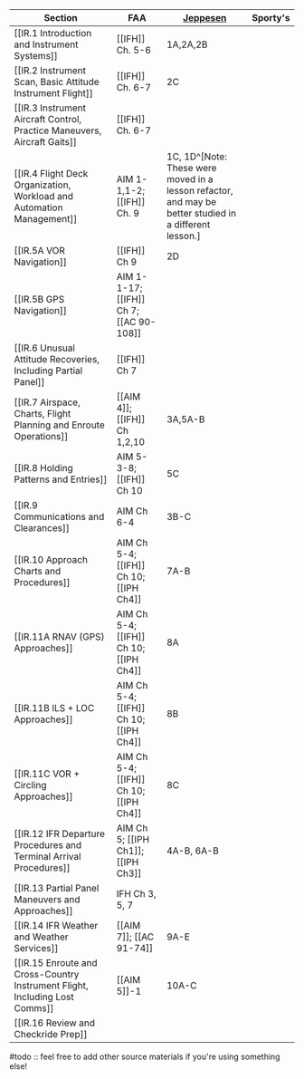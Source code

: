 | Section                                                                     | FAA                                     | [Jeppesen](https://shop.jeppesen.com/All-Products/Training/Training-Type/E-Books/Instrument-Commercial-E-book/p/10277281) | Sporty's |
| --------------------------------------------------------------------------- | --------------------------------------- | ------------------------------------------------------------------------------------------------------------------------- | -------- |
| [[IR.1 Introduction and Instrument Systems]]                                | [[IFH]] Ch. 5-6                         | 1A,2A,2B                                                                                                                  |          |
| [[IR.2 Instrument Scan, Basic Attitude Instrument Flight]]                  | [[IFH]] Ch. 6-7                         | 2C                                                                                                                        |          |
| [[IR.3 Instrument Aircraft Control, Practice Maneuvers, Aircraft Gaits]]    | [[IFH]] Ch. 6-7                         |                                                                                                                           |          |
| [[IR.4 Flight Deck Organization, Workload and Automation Management]]       | AIM 1-1,1-2; [[IFH]] Ch. 9              | 1C, 1D^[Note: These were moved in a lesson refactor, and may be better studied in a different lesson.]                    |          |
| [[IR.5A VOR Navigation]]                                                    | [[IFH]] Ch 9                            | 2D                                                                                                                        |          |
| [[IR.5B GPS Navigation]]                                                    | AIM 1-1-17; [[IFH]] Ch 7; [[AC 90-108]] |                                                                                                                           |          |
| [[IR.6 Unusual Attitude Recoveries, Including Partial Panel]]               | [[IFH]] Ch 7                            |                                                                                                                           |          |
| [[IR.7 Airspace, Charts, Flight Planning and Enroute Operations]]           | [[AIM 4]]; [[IFH]] Ch 1,2,10            | 3A,5A-B                                                                                                                   |          |
| [[IR.8 Holding Patterns and Entries]]                                       | AIM 5-3-8; [[IFH]] Ch 10                | 5C                                                                                                                        |          |
| [[IR.9 Communications and Clearances]]                                      | AIM Ch 6-4                              | 3B-C                                                                                                                      |          |
| [[IR.10 Approach Charts and Procedures]]                                    | AIM Ch 5-4; [[IFH]] Ch 10; [[IPH Ch4]]  | 7A-B                                                                                                                      |          |
| [[IR.11A RNAV (GPS) Approaches]]                                            | AIM Ch 5-4; [[IFH]] Ch 10; [[IPH Ch4]]  | 8A                                                                                                                        |          |
| [[IR.11B ILS + LOC Approaches]]                                             | AIM Ch 5-4; [[IFH]] Ch 10; [[IPH Ch4]]  | 8B                                                                                                                        |          |
| [[IR.11C VOR + Circling Approaches]]                                        | AIM Ch 5-4; [[IFH]] Ch 10; [[IPH Ch4]]  | 8C                                                                                                                        |          |
| [[IR.12 IFR Departure Procedures and Terminal Arrival Procedures]]          | AIM Ch 5; [[IPH Ch1]]; [[IPH Ch3]]      | 4A-B, 6A-B                                                                                                                |          |
| [[IR.13 Partial Panel Maneuvers and Approaches]]                            | IFH Ch 3, 5, 7                          |                                                                                                                           |          |
| [[IR.14 IFR Weather and Weather Services]]                                  | [[AIM 7]]; [[AC 91-74]]                 | 9A-E                                                                                                                      |          |
| [[IR.15 Enroute and Cross-Country Instrument Flight, Including Lost Comms]] | [[AIM 5]]-1                             | 10A-C                                                                                                                     |          |
| [[IR.16 Review and Checkride Prep]]                                         |                                         |                                                                                                                           |          |

#todo :: feel free to add other source materials if you're using something else!